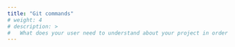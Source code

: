 ```yaml
---
title: "Git commands"
# weight: 4
# description: >
#   What does your user need to understand about your project in order to use it - or potentially contribute to it? 
---
```


